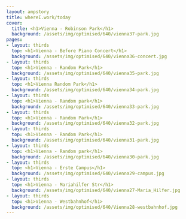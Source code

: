 ```yaml
---
layout: ampstory
title: whereI.work/today
cover:
  title: <h1>Vienna - Robinson Park</h1>
  background: /assets/img/optimised/640/vienna37-park.jpg
pages: 
- layout: thirds
  top: <h1>Vienna - Before Piano Concert</h1>
  background: /assets/img/optimised/640/vienna36-concert.jpg
- layout: thirds
  top: <h1>Vienna - Random Park</h1>
  background: /assets/img/optimised/640/vienna35-park.jpg
- layout: thirds
  top: <h1>Vienna Random Park</h1>
  background: /assets/img/optimised/640/vienna34-park.jpg
- layout: thirds
  top: <h1>Vienna - Random park</h1>
  background: /assets/img/optimised/640/vienna33-park.jpg
- layout: thirds
  top: <h1>Vienna - Random Park</h1>
  background: /assets/img/optimised/640/vienna32-park.jpg
- layout: thirds
  top: <h1>Vienna - Random Park</h1>
  background: /assets/img/optimised/640/vienna31-park.jpg
- layout: thirds
  top: <h1>Vienna - Random park</h1>
  background: /assets/img/optimised/640/vienna30-park.jpg
- layout: thirds
  top: <h1>Vienna - Erste Campus</h1>
  background: /assets/img/optimised/640/vienna29-campus.jpg
- layout: thirds
  top: <h1>Vienna - Mariahilfer Str</h1>
  background: /assets/img/optimised/640/vienna27-Maria_Hilfer.jpg
- layout: thirds
  top: <h1>Vienna - Westbahnhof</h1>
  background: /assets/img/optimised/640/Vienna28-westbahnhof.jpg
---
```

